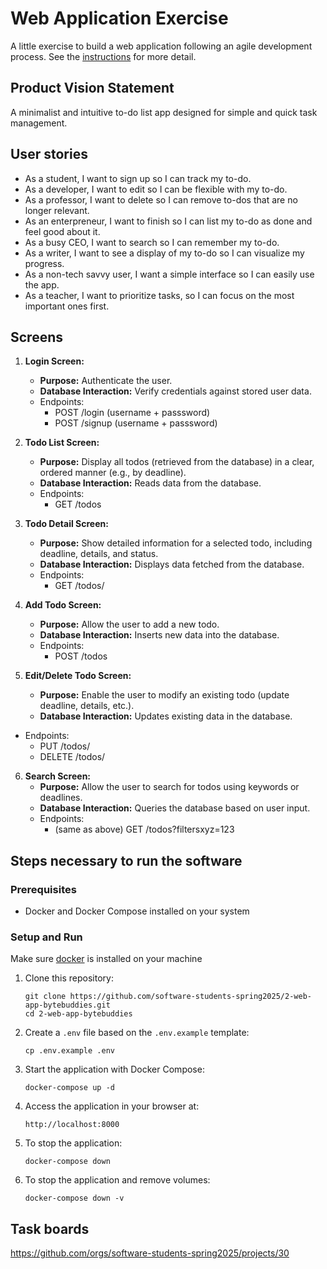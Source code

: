 # Web Application Exercise

A little exercise to build a web application following an agile development process. See the [instructions](instructions.md) for more detail.

## Product Vision Statement

A minimalist and intuitive to-do list app designed for simple and quick task management.

## User stories

- As a student, I want to sign up so I can track my to-do.
- As a developer, I want to edit so I can be flexible with my to-do.
- As a professor, I want to delete so I can remove to-dos that are no longer relevant.
- As an enterpreneur, I want to finish so I can list my to-do as done and feel good about it.
- As a busy CEO, I want to search so I can remember my to-do.
- As a writer, I want to see a display of my to-do so I can visualize my progress.
- As a non-tech savvy user, I want a simple interface so I can easily use the app.
- As a teacher, I want to prioritize tasks, so I can focus on the most important ones first.

## Screens

1. **Login Screen:**

   - **Purpose:** Authenticate the user.
   - **Database Interaction:** Verify credentials against stored user data.
   - Endpoints:
     - POST /login (username + passsword)
     - POST /signup (username + passsword)

2. **Todo List Screen:**

   - **Purpose:** Display all todos (retrieved from the database) in a clear, ordered manner (e.g., by deadline).
   - **Database Interaction:** Reads data from the database.
   - Endpoints:
     - GET /todos

3. **Todo Detail Screen:**

   - **Purpose:** Show detailed information for a selected todo, including deadline, details, and status.
   - **Database Interaction:** Displays data fetched from the database.
   - Endpoints:
     - GET /todos/<id>

4. **Add Todo Screen:**

   - **Purpose:** Allow the user to add a new todo.
   - **Database Interaction:** Inserts new data into the database.
   - Endpoints:
     - POST /todos

5. **Edit/Delete Todo Screen:**

   - **Purpose:** Enable the user to modify an existing todo (update deadline, details, etc.).
   - **Database Interaction:** Updates existing data in the database.

- Endpoints:
    - PUT /todos/<id>
    - DELETE /todos/<id>

6. **Search Screen:**
   - **Purpose:** Allow the user to search for todos using keywords or deadlines.
   - **Database Interaction:** Queries the database based on user input.
   - Endpoints:
     - (same as above) GET /todos?filtersxyz=123

## Steps necessary to run the software

### Prerequisites

- Docker and Docker Compose installed on your system

### Setup and Run

Make sure [docker](https://www.docker.com/) is installed on your machine

1. Clone this repository:

   ```
   git clone https://github.com/software-students-spring2025/2-web-app-bytebuddies.git
   cd 2-web-app-bytebuddies
   ```

2. Create a `.env` file based on the `.env.example` template:

   ```
   cp .env.example .env
   ```

3. Start the application with Docker Compose:

   ```
   docker-compose up -d
   ```

4. Access the application in your browser at:

   ```
   http://localhost:8000
   ```

5. To stop the application:

   ```
   docker-compose down
   ```

6. To stop the application and remove volumes:

   ```
   docker-compose down -v
   ```

## Task boards

<https://github.com/orgs/software-students-spring2025/projects/30>
